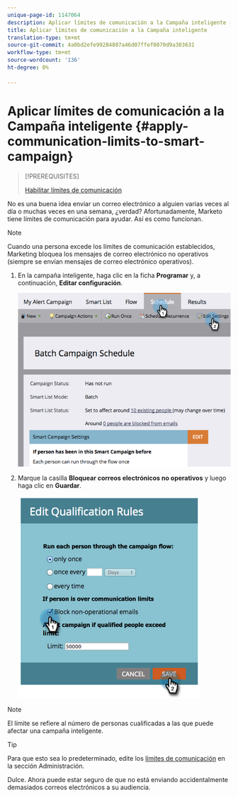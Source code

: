```yaml
---
unique-page-id: 1147064
description: Aplicar límites de comunicación a la Campaña inteligente - Documentos de marketing - Documentación del producto
title: Aplicar límites de comunicación a la Campaña inteligente
translation-type: tm+mt
source-git-commit: 4a0bd2efe99284807a46d07ffef0070d9a303631
workflow-type: tm+mt
source-wordcount: '136'
ht-degree: 0%

---
```



# Aplicar límites de comunicación a la Campaña inteligente {#apply-communication-limits-to-smart-campaign}

>[!PREREQUISITES]
>
>[Habilitar límites de comunicación](/help/marketo/product-docs/administration/email-setup/enable-communication-limits.md)


No es una buena idea enviar un correo electrónico a alguien varias veces al día o muchas veces en una semana, ¿verdad? Afortunadamente, Marketo tiene límites de comunicación para ayudar. Así es como funcionan.

>[!NOTE]
>
>Cuando una persona excede los límites de comunicación establecidos, Marketing bloquea los mensajes de correo electrónico no operativos (siempre se envían mensajes de correo electrónico operativos).

1. En la campaña inteligente, haga clic en la ficha **Programar** y, a continuación, **Editar configuración**.

   ![](assets/programeditsettings-hands-1.png)

1. Marque la casilla **Bloquear correos electrónicos no operativos** y luego haga clic en **Guardar**.

   ![](assets/apply-communication-limits-to-smart-campaign.png)

>[!NOTE]
>
>El límite se refiere al número de personas cualificadas a las que puede afectar una campaña inteligente.

>[!TIP]
>
>Para que esto sea lo predeterminado, edite los [límites de comunicación](/help/marketo/product-docs/administration/email-setup/enable-communication-limits.md) en la sección Administración.

Dulce. Ahora puede estar seguro de que no está enviando accidentalmente demasiados correos electrónicos a su audiencia.
